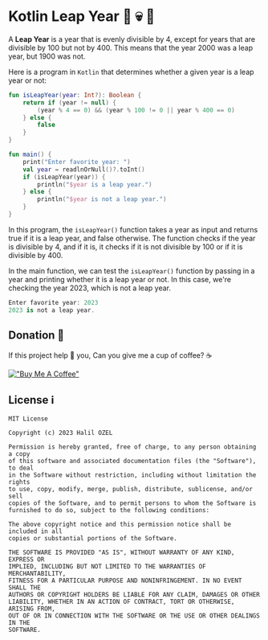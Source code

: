 # Kotlin Leap Year 📆 💀 👀

A **Leap Year** is a year that is evenly divisible by 4, except for years that are divisible by 100 but not by 400. This means that the year 2000 was a leap year, but 1900 was not.

Here is a program in `Kotlin` that determines whether a given year is a leap year or not:

```kotlin
fun isLeapYear(year: Int?): Boolean {
    return if (year != null) {
        (year % 4 == 0) && (year % 100 != 0 || year % 400 == 0)
    } else {
        false
    }
}

fun main() {
    print("Enter favorite year: ")
    val year = readlnOrNull()?.toInt()
    if (isLeapYear(year)) {
        println("$year is a leap year.")
    } else {
        println("$year is not a leap year.")
    }
}
```
In this program, the `isLeapYear()` function takes a year as input and returns true if it is a leap year, and false otherwise. The function checks if the year is divisible by 4, and if it is, it checks if it is not divisible by 100 or if it is divisible by 400.

In the main function, we can test the `isLeapYear()` function by passing in a year and printing whether it is a leap year or not. In this case, we're checking the year 2023, which is not a leap year.

```kotlin
Enter favorite year: 2023
2023 is not a leap year.
```
## Donation 💸

If this project help 💁 you, Can you give me a cup of coffee? ☕

[!["Buy Me A Coffee"](https://www.buymeacoffee.com/assets/img/custom_images/orange_img.png)](https://www.buymeacoffee.com/halilozel1903)


## License ℹ️
```
MIT License

Copyright (c) 2023 Halil OZEL

Permission is hereby granted, free of charge, to any person obtaining a copy
of this software and associated documentation files (the "Software"), to deal
in the Software without restriction, including without limitation the rights
to use, copy, modify, merge, publish, distribute, sublicense, and/or sell
copies of the Software, and to permit persons to whom the Software is
furnished to do so, subject to the following conditions:

The above copyright notice and this permission notice shall be included in all
copies or substantial portions of the Software.

THE SOFTWARE IS PROVIDED "AS IS", WITHOUT WARRANTY OF ANY KIND, EXPRESS OR
IMPLIED, INCLUDING BUT NOT LIMITED TO THE WARRANTIES OF MERCHANTABILITY,
FITNESS FOR A PARTICULAR PURPOSE AND NONINFRINGEMENT. IN NO EVENT SHALL THE
AUTHORS OR COPYRIGHT HOLDERS BE LIABLE FOR ANY CLAIM, DAMAGES OR OTHER
LIABILITY, WHETHER IN AN ACTION OF CONTRACT, TORT OR OTHERWISE, ARISING FROM,
OUT OF OR IN CONNECTION WITH THE SOFTWARE OR THE USE OR OTHER DEALINGS IN THE
SOFTWARE.
```